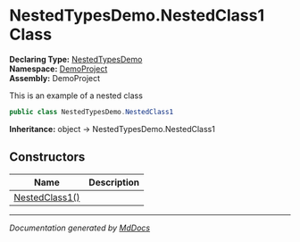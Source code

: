 ﻿<!--  
  <auto-generated>   
    The contents of this file were generated by a tool.  
    Changes to this file may be list if the file is regenerated  
  </auto-generated>   
-->

# NestedTypesDemo.NestedClass1 Class

**Declaring Type:** [NestedTypesDemo](../index.md)  
**Namespace:** [DemoProject](../../index.md)  
**Assembly:** DemoProject

This is an example of a nested class

```csharp
public class NestedTypesDemo.NestedClass1
```

**Inheritance:** object → NestedTypesDemo.NestedClass1

## Constructors

| Name                                    | Description |
| --------------------------------------- | ----------- |
| [NestedClass1()](constructors/index.md) |             |

___

*Documentation generated by [MdDocs](https://github.com/ap0llo/mddocs)*

